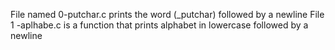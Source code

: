 File named 0-putchar.c prints the word  (_putchar) followed by a newline
File 1 -aplhabe.c is a function that prints alphabet in lowercase followed by a newline
